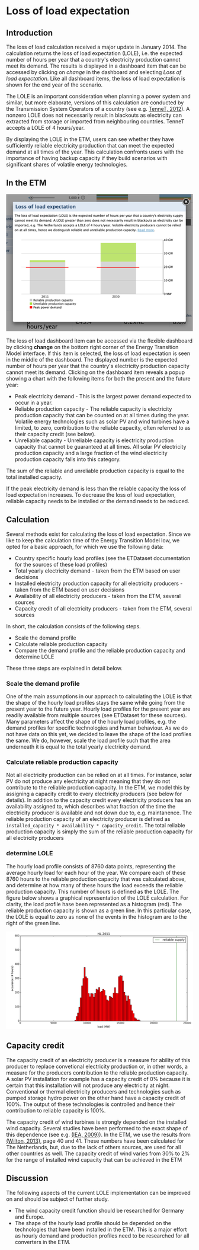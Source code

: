 # Loss of load expectation


Introduction
------------

The loss of load calculation received a major update in January 2014. The calculation returns the loss of load expectation (LOLE), i.e. the expected number of hours per year that a country's electricity production cannot meet its demand. The results is displayed in a dashboard item that can be accessed by clicking on *change* in the dashboard and selecting *Loss of load expectation*. Like all dashboard items, the loss of load expectation is shown for the end year of the scenario.

The LOLE is an important consideration when planning a power system and similar, but more elaborate, versions of this calculation are conducted by the Transmission System Operators of a country (see e.g. [TenneT, 2012](http://www.tennet.eu/nl/nl/over-tennet/nieuws-pers-publicaties/publicaties/technische-publicaties/rapport-monitoring-leveringszekerheid-2011-2027.html)). A nonzero LOLE does not necessarily result in blackouts as electricity can extracted from storage or imported from neighbouring countries. TenneT accepts a LOLE of 4 hours/year.

By displaying the LOLE in the ETM, users can see whether they have sufficiently reliable electricity production that can meet the expected demand at all times of the year. This calculation confronts users with the importance of having backup capacity if they build scenarios with significant shares of volatile energy technologies.


In the ETM
----------

![screenshot of the loss of load popup](../images/LOLE_popup.png "screenshot of the loss of load popup")

The loss of load dashboard item can be accessed via the flexible dashboard by clicking **change** on the bottom right corner of the Energy Transition Model interface. If this item is selected, the loss of load expectation is seen in the middle of the dashboard. The displayed number is the expected number of hours per year that the country's electricity production capacity cannot meet its demand. Clicking on the dashboard item reveals a popup showing a chart with the following items for both the present and the future year:

- Peak electricity demand - This is the largest power demand expected to occur in a year.
- Reliable production capacity - The reliable capacity is electricity production capacity that can be counted on at all times during the year. Volatile energy technologies such as solar PV and wind turbines have a limited, to zero, contribution to the reliable capacity, often referred to as their capacity credit (see below).
- Unreliable capacity - Unreliable capacity is electricity production capacity that cannot be guaranteed at all times. All solar PV electricity production capacity and a large fraction of the wind electricity production capacity falls into this category.

The sum of the reliable and unreliable production capacity is equal to the total installed capacity.

If the peak electricity demand is less than the reliable capacity the loss of load expectation increases. To decrease the loss of load expectation, reliable capacity needs to be installed or the demand needs to be reduced.


Calculation
-----------

Several methods exist for calculating the loss of load expectation. Since we like to keep the calculation time of the Energy Transition Model low, we opted for a basic approach, for which we use the following data:

- Country specific hourly load profiles (see the ETDataset documentation for the sources of these load profiles)
- Total yearly electricity demand - taken from the ETM based on user decisions
- Installed electricity production capacity for all electricity producers - taken from the ETM based on user decisions
- Availability of all electricity producers - taken from the ETM, several sources
- Capacity credit of all electricity producers - taken from the ETM, several sources

In short, the calculation consists of the following steps.

- Scale the demand profile
- Calculate reliable production capacity
- Compare the demand profile and the reliable production capacity and determine LOLE

These three steps are explained in detail below.

### Scale the demand profile

One of the main assumptions in our approach to calculating the LOLE is that the shape of the hourly load profiles stays the same while going from the present year to the future year. Hourly load profiles for the present year are readily available from multiple sources (see ETDataset for these sources). Many parameters affect the shape of the hourly load profiles, e.g. the demand profiles for specific technologies and human behaviour. As we do not have data on this yet, we decided to leave the shape of the load profiles the same. We do, however, scale the load profile such that the area underneath it is equal to the total yearly electricity demand.

### Calculate reliable production capacity

Not all electricity production can be relied on at all times. For instance, solar PV do not produce any electricity at night meaning that they do not contribute to the reliable production capacity. In the ETM, we model this by assigning a capacity credit to every electricity producers (see below for details). In addition to the capacity credit every electricity producers has an availability assigned to, which describes what fraction of the time the electricity producer is available and not down due to, e.g. maintanence. The reliable production capacity of an electricity producer is defined as `installed_capacity * availability * capacity_credit`. The total reliable production capacity is simply the sum of the reliable production capacity for all electricity producers

### determine LOLE

The hourly load profile consists of 8760 data points, representing the average hourly load for each hour of the year. We compare each of these 8760 hours to the reliable production capacity that was calculated above, and determine at how many of these hours the load exceeds the reliable production capacity. This number of hours is defined as the LOLE. The figure below shows a graphical representation of the LOLE calculation. For clarity, the load profile hase been represented as a histogram (red). The reliable production capacity is shown as a green line. In this particular case, the LOLE is equal to zero as none of the events in the histogram are to the right of the green line.

![graphical representation of the LOLE calculation](../images/LOLE_calculation.png "graphical representation of the LOLE calculation")


Capacity credit
---------------

The capacity credit of an electricity producer is a measure for ability of this producer to replace convetional electricity production or, in other words, a measure for the producers contribution to the reliable production capacity. A solar PV installation for example has a capacity credit of 0% because it is certain that this installation will not produce any electricity at night. Conventional or thermal electricity producers and technologies such as pumped storage hydro power on the other hand have a capacity credit of 100%. The output of these technologies is controlled and hence their contribution to reliable capacity is 100%.

The capacity credit of wind turbines is strongly depended on the installed wind capacity. Several studies have been performed to the exact shape of this dependence (see e.g. [(IEA, 2009)](http://refman.et-model.com/publications/1664)). In the ETM, we use the results from [(Wilton, 2013)](http://refman.et-model.com/publications/1846), page 40 and 41. These numbers have been calculated for The Netherlands, but, due to the lack of others sources, are used for all other countries as well. The capacity credit of wind varies from 30% to 2% for the range of installed wind capacity that can be achieved in the ETM


Discussion
----------

The following aspects of the current LOLE implementation can be improved on and should be subject of further study.

- The wind capacity credit function should be researched for Germany and Europe.
- The shape of the hourly load profile should be depended on the technologies that have been installed in the ETM. This is a major effort as hourly demand and production profiles need to be researched for all converters in the ETM.
